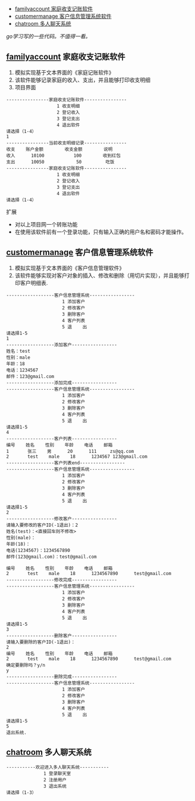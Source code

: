<!-- TOC -->
- [familyaccount 家庭收支记账软件](#familyaccount-%E5%AE%B6%E5%BA%AD%E6%94%B6%E6%94%AF%E8%AE%B0%E8%B4%A6%E8%BD%AF%E4%BB%B6)
- [customermanage 客户信息管理系统软件](#customermanage-%E5%AE%A2%E6%88%B7%E4%BF%A1%E6%81%AF%E7%AE%A1%E7%90%86%E7%B3%BB%E7%BB%9F%E8%BD%AF%E4%BB%B6)
- [chatroom 多人聊天系统](#chatroom-%E5%A4%9A%E4%BA%BA%E8%81%8A%E5%A4%A9%E7%B3%BB%E7%BB%9F)

<!-- /TOC -->
*go学习写的一些代码。不值得一看。*
## [familyaccount](./familyaccount/) 家庭收支记账软件
1. 模拟实现基于文本界面的《家庭记账软件》
2. 该软件能够记录家庭的收入、支出，并且能够打印收支明细
3. 项目界面
```dotnetcli
----------------家庭收支记账软件----------------
                   1 收支明细
                   2 登记收入
                   3 登记支出
                   4 退出软件
请选择（1-4）
1
----------------当前收支明细记录----------------
收支    账户金额        收支金额        说明
收入      10100           100        收到红包
支出      10050            50         吃饭
----------------家庭收支记账软件----------------
                   1 收支明细
                   2 登记收入
                   3 登记支出
                   4 退出软件
请选择（1-4）
```
扩展
- 对以上项目网一个转账功能
- 在使用该软件前有一个登录功能，只有输入正确的用户名和密码才能操作。

## [customermanage](./customermanage/) 客户信息管理系统软件
1. 模拟实现基于文本界面的《客户信息管理软件》
2. 该软件能够实现对客户对象的插入、修改和删除（用切片实现），并且能够打印客户明细表.
```dotnetcli
------------------客户信息管理系统-----------------
                     1 添加客户
                     2 修改客户
                     3 删除客户
                     4 客户列表
                     5 退    出
请选择1-5
1
------------------添加客户-----------------
姓名：test
性别：male
年龄：18
电话：1234567
邮件：123@gmail.com
------------------添加完成-----------------
------------------客户信息管理系统-----------------
                     1 添加客户
                     2 修改客户
                     3 删除客户
                     4 客户列表
                     5 退    出
请选择1-5
4
------------------客户列表-----------------
编号    姓名    性别    年龄    电话    邮箱
1       张三    男      20      111     zs@qq.com
2       test    male    18      1234567 123@gmail.com
------------------客户列表end-----------------
------------------客户信息管理系统-----------------
                     1 添加客户
                     2 修改客户
                     3 删除客户
                     4 客户列表
                     5 退    出
请选择1-5
2
------------------修改客户-----------------
请输入要修改的客户ID(-1退出)：2
姓名(test)：<直接回车则不修改>
性别(male)：
年龄(18)：
电话(1234567)：1234567890
邮件(123@gmail.com)：test@gmail.com

编号    姓名    性别    年龄    电话    邮箱
2       test    male    18      1234567890      test@gmail.com
------------------修改完成-----------------
------------------客户信息管理系统-----------------
                     1 添加客户
                     2 修改客户
                     3 删除客户
                     4 客户列表
                     5 退    出
请选择1-5
3
------------------删除客户-----------------
请输入要删除的客户ID(-1退出)：
2
编号    姓名    性别    年龄    电话    邮箱
2       test    male    18      1234567890      test@gmail.com
确定要删除吗？y/n
y
------------------删除完成-----------------
------------------客户信息管理系统-----------------
                     1 添加客户
                     2 修改客户
                     3 删除客户
                     4 客户列表
                     5 退    出
请选择1-5
5
退出系统.
```
## [chatroom](./chatroom/) 多人聊天系统
```dotnetcli
-----------欢迎进入多人聊天系统-----------
              1 登录聊天室
              2 注册用户
              3 退出系统
请选择（1-3）
```